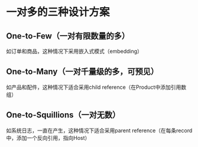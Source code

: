 # 一对多的三种设计方案

## One-to-Few（一对有限数量的多）
如订单和商品，这种情况下采用嵌入式模式（embedding）


## One-to-Many（一对千量级的多，可预见）
如产品和配件，这种情况下适合采用child reference（在Product中添加引用数组）


## One-to-Squillions（一对无数）
如系统日志，一直在产生，这种情况下适合采用parent reference（在每条record中，添加一个反向引用，指向Host）

